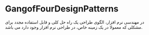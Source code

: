# GangofFourDesignPatterns
در مهندسی نرم افزار، الگوی طراحی یک راه حل کلی و قابل استفاده مجدد برای مشکلی که معمولا در یک زمینه خاص، در طراحی نرم افزار وجود دارد می باشد.
